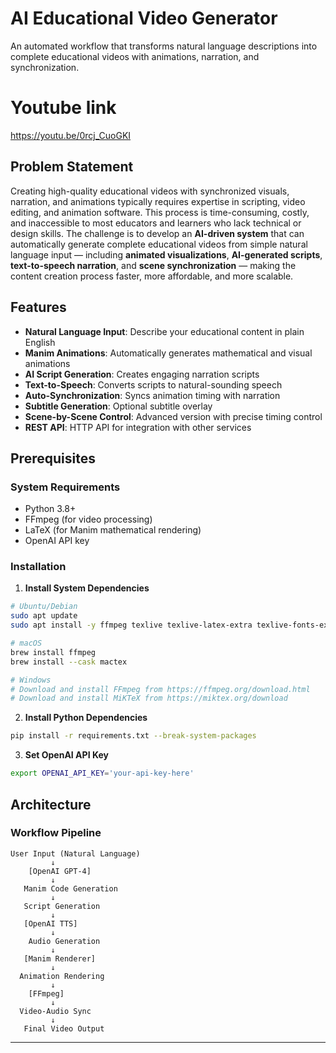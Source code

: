 # AI Educational Video Generator
An automated workflow that transforms natural language descriptions into complete educational videos with animations, narration, and synchronization.
# Youtube link
https://youtu.be/0rcj_CuoGKI

## Problem Statement

Creating high-quality educational videos with synchronized visuals, narration, and animations typically requires expertise in scripting, video editing, and animation software. This process is time-consuming, costly, and inaccessible to most educators and learners who lack technical or design skills. The challenge is to develop an **AI-driven system** that can automatically generate complete educational videos from simple natural language input — including **animated visualizations**, **AI-generated scripts**, **text-to-speech narration**, and **scene synchronization** — making the content creation process faster, more affordable, and more scalable.

## Features

- **Natural Language Input**: Describe your educational content in plain English
- **Manim Animations**: Automatically generates mathematical and visual animations
- **AI Script Generation**: Creates engaging narration scripts
- **Text-to-Speech**: Converts scripts to natural-sounding speech
- **Auto-Synchronization**: Syncs animation timing with narration
- **Subtitle Generation**: Optional subtitle overlay
- **Scene-by-Scene Control**: Advanced version with precise timing control
- **REST API**: HTTP API for integration with other services

## Prerequisites

### System Requirements
- Python 3.8+
- FFmpeg (for video processing)
- LaTeX (for Manim mathematical rendering)
- OpenAI API key

### Installation

1. **Install System Dependencies**

```bash
# Ubuntu/Debian
sudo apt update
sudo apt install -y ffmpeg texlive texlive-latex-extra texlive-fonts-extra texlive-science

# macOS
brew install ffmpeg
brew install --cask mactex

# Windows
# Download and install FFmpeg from https://ffmpeg.org/download.html
# Download and install MiKTeX from https://miktex.org/download
```

2. **Install Python Dependencies**

```bash
pip install -r requirements.txt --break-system-packages
```

3. **Set OpenAI API Key**

```bash
export OPENAI_API_KEY='your-api-key-here'
```

## Architecture

### Workflow Pipeline

```
User Input (Natural Language)
         ↓
    [OpenAI GPT-4]
         ↓
   Manim Code Generation
         ↓
   Script Generation
         ↓
   [OpenAI TTS]
         ↓
    Audio Generation
         ↓
   [Manim Renderer]
         ↓
  Animation Rendering
         ↓
    [FFmpeg]
         ↓
  Video-Audio Sync
         ↓
   Final Video Output
```

---

